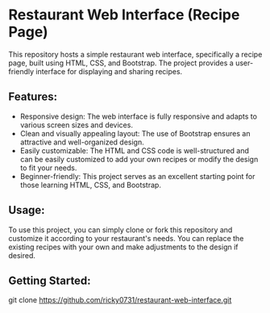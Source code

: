 # Restaurant Web Interface (Recipe Page)

This repository hosts a simple restaurant web interface, specifically a recipe page, built using HTML, CSS, and Bootstrap. The project provides a user-friendly interface for displaying and sharing recipes.

## Features:

- Responsive design: The web interface is fully responsive and adapts to various screen sizes and devices.
- Clean and visually appealing layout: The use of Bootstrap ensures an attractive and well-organized design.
- Easily customizable: The HTML and CSS code is well-structured and can be easily customized to add your own recipes or modify the design to fit your needs.
- Beginner-friendly: This project serves as an excellent starting point for those learning HTML, CSS, and Bootstrap.

## Usage:

To use this project, you can simply clone or fork this repository and customize it according to your restaurant's needs. You can replace the existing recipes with your own and make adjustments to the design if desired.

## Getting Started:
git clone https://github.com/ricky0731/restaurant-web-interface.git
